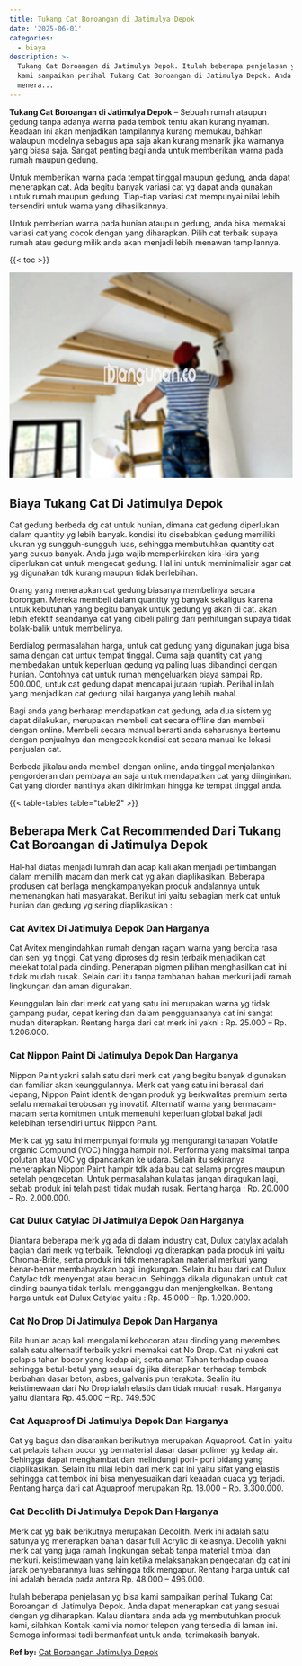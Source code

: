 ```yaml
---
title: Tukang Cat Boroangan di Jatimulya Depok
date: '2025-06-01'
categories:
  - biaya
description: >-
  Tukang Cat Boroangan di Jatimulya Depok. Itulah beberapa penjelasan yg bisa
  kami sampaikan perihal Tukang Cat Boroangan di Jatimulya Depok. Anda dapat
  menera...
---
```


**Tukang Cat Boroangan di Jatimulya Depok** – Sebuah rumah ataupun gedung tanpa adanya warna pada tembok tentu akan kurang nyaman. Keadaan ini akan menjadikan tampilannya kurang memukau, bahkan walaupun modelnya sebagus apa saja akan kurang menarik jika warnanya yang biasa saja. Sangat penting bagi anda untuk memberikan warna pada rumah maupun gedung.

Untuk memberikan warna pada tempat tinggal maupun gedung, anda dapat menerapkan cat. Ada begitu banyak variasi cat yg dapat anda gunakan untuk rumah maupun gedung. Tiap-tiap variasi cat mempunyai nilai lebih tersendiri untuk warna yang dihasilkannya.

Untuk pemberian warna pada hunian ataupun gedung, anda bisa memakai variasi cat yang cocok dengan yang diharapkan. Pilih cat terbaik supaya rumah atau gedung milik anda akan menjadi lebih menawan tampilannya.

{{< toc >}}

![Tukang Cat Boroangan di Jatimulya Depok](/images/jasa-cat-murah38.png)

## Biaya Tukang Cat Di Jatimulya Depok

Cat gedung berbeda dg cat untuk hunian, dimana cat gedung diperlukan dalam quantity yg lebih banyak. kondisi itu disebabkan gedung memiliki ukuran yg sungguh-sungguh luas, sehingga membutuhkan quantity cat yang cukup banyak. Anda juga wajib memperkirakan kira-kira yang diperlukan cat untuk mengecat gedung. Hal ini untuk meminimalisir agar cat yg digunakan tdk kurang maupun tidak berlebihan.

Orang yang menerapkan cat gedung biasanya membelinya secara borongan. Mereka membeli dalam quantity yg banyak sekaligus karena untuk kebutuhan yang begitu banyak untuk gedung yg akan di cat. akan lebih efektif seandainya cat yang dibeli paling dari perhitungan supaya tidak bolak-balik untuk membelinya.

Berdialog permasalahan harga, untuk cat gedung yang digunakan juga bisa sama dengan cat untuk tempat tinggal. Cuma saja quantity cat yang membedakan untuk keperluan gedung yg paling luas dibandingi dengan hunian. Contohnya cat untuk rumah mengeluarkan biaya sampai Rp. 500.000, untuk cat gedung dapat mencapai jutaan rupiah. Perihal inilah yang menjadikan cat gedung nilai harganya yang lebih mahal.

Bagi anda yang berharap mendapatkan cat gedung, ada dua sistem yg dapat dilakukan, merupakan membeli cat secara offline dan membeli dengan online. Membeli secara manual berarti anda seharusnya bertemu dengan penjualnya dan mengecek kondisi cat secara manual ke lokasi penjualan cat.

Berbeda jikalau anda membeli dengan online, anda tinggal menjalankan pengorderan dan pembayaran saja untuk mendapatkan cat yang diinginkan. Cat yang diorder nantinya akan dikirimkan hingga ke tempat tinggal anda.

{{< table-tables table="table2" >}}

## Beberapa Merk Cat Recommended Dari Tukang Cat Boroangan di Jatimulya Depok

Hal-hal diatas menjadi lumrah dan acap kali akan menjadi pertimbangan dalam memilih macam dan merk cat yg akan diaplikasikan. Beberapa produsen cat berlaga mengkampanyekan produk andalannya untuk memenangkan hati masyarakat. Berikut ini yaitu sebagian merk cat untuk hunian dan gedung yg sering diaplikasikan :

### Cat Avitex Di Jatimulya Depok Dan Harganya

Cat Avitex mengindahkan rumah dengan ragam warna yang bercita rasa dan seni yg tinggi. Cat yang diproses dg resin terbaik menjadikan cat melekat total pada dinding. Penerapan pigmen pilihan menghasilkan cat ini tidak mudah rusak. Selain dari itu tanpa tambahan bahan merkuri jadi ramah lingkungan dan aman digunakan.

Keunggulan lain dari merk cat yang satu ini merupakan warna yg tidak gampang pudar, cepat kering dan dalam pengguanaanya cat ini sangat mudah diterapkan. Rentang harga dari cat merk ini yakni : Rp. 25.000 – Rp. 1.206.000.

### Cat Nippon Paint Di Jatimulya Depok Dan Harganya

Nippon Paint yakni salah satu dari merk cat yang begitu banyak digunakan dan familiar akan keunggulannya. Merk cat yang satu ini berasal dari Jepang, Nippon Paint identik dengan produk yg berkwalitas premium serta selalu memakai terobosan yg inovatif. Alternatif warna yang bermacam-macam serta komitmen untuk memenuhi keperluan global bakal jadi kelebihan tersendiri untuk Nippon Paint.

Merk cat yg satu ini mempunyai formula yg mengurangi tahapan Volatile organic Compund (VOC) hingga hampir nol. Performa yang maksimal tanpa polutan atau VOC yg dipancarkan ke udara. Selain itu sekiranya menerapkan Nippon Paint hampir tdk ada bau cat selama progres maupun setelah pengecetan. Untuk permasalahan kulaitas jangan diragukan lagi, sebab produk ini telah pasti tidak mudah rusak. Rentang harga : Rp. 20.000 – Rp. 2.000.000.

### Cat Dulux Catylac Di Jatimulya Depok Dan Harganya

Diantara beberapa merk yg ada di dalam industry cat, Dulux catylax adalah bagian dari merk yg terbaik. Teknologi yg diterapkan pada produk ini yaitu Chroma-Brite, serta produk ini tdk menerapkan material merkuri yang benar-benar membahayakan bagi lingkungan. Selain itu bau dari cat Dulux Catylac tdk menyengat atau beracun. Sehingga dikala digunakan untuk cat dinding baunya tidak terlalu mengganggu dan menjengkelkan. Bentang harga untuk cat Dulux Catylac yaitu : Rp. 45.000 – Rp. 1.020.000.

### Cat No Drop Di Jatimulya Depok Dan Harganya

Bila hunian acap kali mengalami kebocoran atau dinding yang merembes salah satu alternatif terbaik yakni memakai cat No Drop. Cat ini yakni cat pelapis tahan bocor yang kedap air, serta amat Tahan terhadap cuaca sehingga betul-betul yang sesuai dg jika diterapkan terhadap tembok berbahan dasar beton, asbes, galvanis pun terakota. Sealin itu keistimewaan dari No Drop ialah elastis dan tidak mudah rusak. Harganya yaitu diantara Rp. 45.000 – Rp. 749.500

### Cat Aquaproof Di Jatimulya Depok Dan Harganya

Cat yg bagus dan disarankan berikutnya merupakan Aquaproof. Cat ini yaitu cat pelapis tahan bocor yg bermaterial dasar dasar polimer yg kedap air. Sehingga dapat menghambat dan melindungi pori- pori bidang yang diaplikasikan. Selain itu nilai lebih dari merk cat ini yaitu sifat yang elastis sehingga cat tembok ini bisa menyesuaikan dari keaadan cuaca yg terjadi. Rentang harga dari cat Aquaproof merupakan Rp. 18.000 – Rp. 3.300.000.

### Cat Decolith Di Jatimulya Depok Dan Harganya

Merk cat yg baik berikutnya merupakan Decolith. Merk ini adalah satu satunya yg menerapkan bahan dasar full Acrylic di kelasnya. Decolih yakni merk cat yang juga ramah lingkungan sebab tanpa material timbal dan merkuri. keistimewaan yang lain ketika melaksanakan pengecatan dg cat ini jarak penyebarannya luas sehingga tdk mengapur. Rentang harga untuk cat ini adalah berada pada antara Rp. 48.000 – 496.000.

Itulah beberapa penjelasan yg bisa kami sampaikan perihal Tukang Cat Boroangan di Jatimulya Depok. Anda dapat menerapkan cat yang sesuai dengan yg diharapkan. Kalau diantara anda ada yg membutuhkan produk kami, silahkan Kontak kami via nomor telepon yang tersedia di laman ini. Semoga informasi tadi bermanfaat untuk anda, terimakasih banyak.

**Ref by:** [Cat Boroangan Jatimulya Depok](https://id.wikipedia.org/wiki/Cat)
